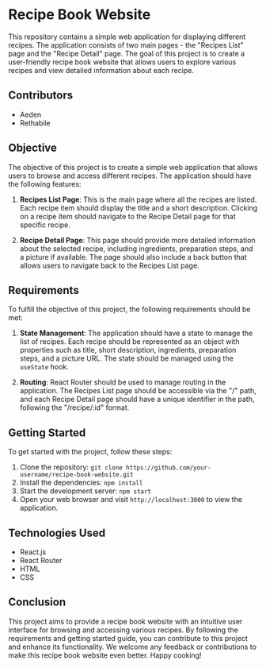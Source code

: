 # Recipe Book Website

This repository contains a simple web application for displaying different recipes. The application consists of two main pages - the "Recipes List" page and the "Recipe Detail" page. The goal of this project is to create a user-friendly recipe book website that allows users to explore various recipes and view detailed information about each recipe.

## Contributors

- Aeden
- Rethabile

## Objective

The objective of this project is to create a simple web application that allows users to browse and access different recipes. The application should have the following features:

1. **Recipes List Page**: This is the main page where all the recipes are listed. Each recipe item should display the title and a short description. Clicking on a recipe item should navigate to the Recipe Detail page for that specific recipe.

2. **Recipe Detail Page**: This page should provide more detailed information about the selected recipe, including ingredients, preparation steps, and a picture if available. The page should also include a back button that allows users to navigate back to the Recipes List page.

## Requirements

To fulfill the objective of this project, the following requirements should be met:

1. **State Management**: The application should have a state to manage the list of recipes. Each recipe should be represented as an object with properties such as title, short description, ingredients, preparation steps, and a picture URL. The state should be managed using the `useState` hook.

2. **Routing**: React Router should be used to manage routing in the application. The Recipes List page should be accessible via the "/" path, and each Recipe Detail page should have a unique identifier in the path, following the "/recipe/:id" format.

## Getting Started

To get started with the project, follow these steps:

1. Clone the repository: `git clone https://github.com/your-username/recipe-book-website.git`
2. Install the dependencies: `npm install`
3. Start the development server: `npm start`
4. Open your web browser and visit `http://localhost:3000` to view the application.

## Technologies Used

- React.js
- React Router
- HTML
- CSS

## Conclusion

This project aims to provide a recipe book website with an intuitive user interface for browsing and accessing various recipes. By following the requirements and getting started guide, you can contribute to this project and enhance its functionality. We welcome any feedback or contributions to make this recipe book website even better. Happy cooking!
